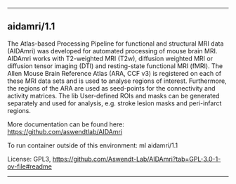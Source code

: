 
----------------------------------
## aidamri/1.1 ##
The Atlas-based Processing Pipeline for functional and structural MRI data
(AIDAmri) was developed for automated processing of mouse brain MRI.
AIDAmri works with T2-weighted MRI (T2w), diffusion weighted MRI or
diffusion tensor imaging (DTI) and resting-state functional MRI (fMRI). The
Allen Mouse Brain Reference Atlas (ARA, CCF v3) is registered on each of
these MRI data sets and is used to analyse regions of interest. Furthermore,
the regions of the ARA are used as seed-points for the connectivity and
activity matrices. The lib User-defined ROIs and masks can be generated
separately and used for analysis, e.g. stroke lesion masks and peri-infarct
regions.

More documentation can be found here: https://github.com/aswendtlab/AIDAmri

To run container outside of this environment: ml aidamri/1.1

License: GPL3, https://github.com/Aswendt-Lab/AIDAmri?tab=GPL-3.0-1-ov-file#readme

----------------------------------
